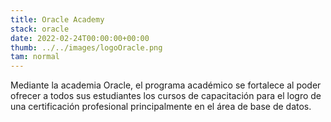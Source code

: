 ```yaml
---
title: Oracle Academy
stack: oracle
date: 2022-02-24T00:00:00+00:00
thumb: ../../images/logoOracle.png
tam: normal
---
```


<div class = "texto-card">
Mediante la academia Oracle, el programa académico se fortalece al poder ofrecer a todos sus estudiantes los cursos de capacitación para el logro de una certificación profesional principalmente en el área de base de datos.
</div>
